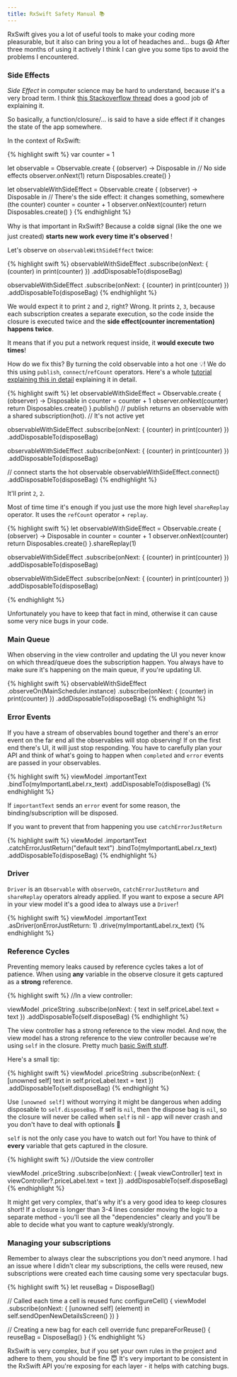 ```yaml
---
title: RxSwift Safety Manual 📚
---
```


RxSwift gives you a lot of useful tools to make your coding more pleasurable, but it also can bring you a lot of headaches and... bugs 😱 After three months of using it actively I think I can give you some tips to avoid the problems I encountered.

### Side Effects

*Side Effect* in computer science may be hard to understand, because it's a very broad term. I think [this Stackoverflow thread](http://softwareengineering.stackexchange.com/questions/40297/what-is-a-side-effect) does a good job of explaining it.

So basically, a function/closure/... is said to have a side effect if it changes the state of the app somewhere.

In the context of RxSwift:

{% highlight swift %}
var counter = 1

let observable = Observable<Int>.create { (observer) -> Disposable in
   // No side effects
   observer.onNext(1)
   return Disposables.create()
}

let observableWithSideEffect = Observable<Int>.create { (observer) -> Disposable in
   // There's the side effect: it changes something, somewhere (the counter)
   counter = counter + 1
   observer.onNext(counter)
   return Disposables.create()
}
{% endhighlight %}

Why is that important in RxSwift? Because a cold❄️ signal (like the one we just created) **starts new work every time it's observed** !

Let's observe on `observableWithSideEffect` twice:

{% highlight swift %}
 observableWithSideEffect
     .subscribe(onNext: { (counter) in
         print(counter)
     })
 .addDisposableTo(disposeBag)
 
 observableWithSideEffect
     .subscribe(onNext: { (counter) in
         print(counter)
     })
 .addDisposableTo(disposeBag)
{% endhighlight %}

We would expect it to print `2` and `2`, right? Wrong. It prints `2`, `3`, because each subscription creates a separate execution, so the code inside the closure is executed twice and the **side effect(counter incrementation) happens twice**.

It means that if you put a network request inside, it **would execute two times**!

How do we fix this? By turning the cold observable into a hot one 💡! We do this using `publish`, `connect`/`refCount` operators. Here's a whole [tutorial explaining this in detail](http://www.tailec.com/blog/understanding-publish-connect-refcount-share) explaining it in detail.

{% highlight swift %}
let observableWithSideEffect = Observable<Int>.create { (observer) -> Disposable in
 counter = counter + 1
 observer.onNext(counter)
 return Disposables.create()
}.publish()
// publish returns an observable with a shared subscription(hot).
// It's not active yet

observableWithSideEffect
 .subscribe(onNext: { (counter) in
     print(counter)
 })
.addDisposableTo(disposeBag)

observableWithSideEffect
 .subscribe(onNext: { (counter) in
     print(counter)
 })
.addDisposableTo(disposeBag)

// connect starts the hot observable
observableWithSideEffect.connect()
.addDisposableTo(disposeBag)
{% endhighlight %}

It'll print `2`, `2`.

Most of time time it's enough if you just use the more high level `shareReplay` operator. It uses the `refCount` operator + `replay`.

{% highlight swift %}
let observableWithSideEffect = Observable<Int>.create { (observer) -> Disposable in
 counter = counter + 1
 observer.onNext(counter)
 return Disposables.create()
}.shareReplay(1)

observableWithSideEffect
 .subscribe(onNext: { (counter) in
     print(counter)
 })
.addDisposableTo(disposeBag)

observableWithSideEffect
 .subscribe(onNext: { (counter) in
     print(counter)
 })
.addDisposableTo(disposeBag)

{% endhighlight %}

Unfortunately you have to keep that fact in mind, otherwise it can cause some very nice bugs in your code.

### Main Queue

When observing in the view controller and updating the UI you never know on which thread/queue does the  subscription happen. You always have to make sure it's happening on the main queue, if you're updating UI.

{% highlight swift %}
observableWithSideEffect
    .observeOn(MainScheduler.instance)
    .subscribe(onNext: { (counter) in
        print(counter)
    })
.addDisposableTo(disposeBag)
{% endhighlight %}

### Error Events

If you have a stream of observables bound together and there's an error event on the far end all the observables will stop observing! If on the first end there's UI, it will just stop responding. You have to carefully plan your API and think of what's going to happen when `completed` and `error` events are passed in your observables.

{% highlight swift %}
viewModel
.importantText
.bindTo(myImportantLabel.rx_text)
.addDisposableTo(disposeBag)
{% endhighlight %}

If `importantText` sends an `error` event for some reason, the binding/subscription will be disposed.

If you want to prevent that from happening you use `catchErrorJustReturn`

{% highlight swift %}
viewModel
.importantText
.catchErrorJustReturn("default text")
.bindTo(myImportantLabel.rx_text)
.addDisposableTo(disposeBag)
{% endhighlight %}

### Driver

`Driver` is an `Observable` with `observeOn`, `catchErrorJustReturn` and `shareReplay` operators already applied. If you want to expose a secure API in your view model it's a good idea to always use a `Driver`! 

{% highlight swift %}
viewModel
.importantText
.asDriver(onErrorJustReturn: 1)
.drive(myImportantLabel.rx_text)
{% endhighlight %}

### Reference Cycles

Preventing memory leaks caused by reference cycles takes a lot of patience. When using **any** variable in the observe closure it gets captured as a **strong** reference.

{% highlight swift %}
//In a view controller:

viewModel
	.priceString
    .subscribe(onNext: { text in
       self.priceLabel.text = text
    })
    .addDisposableTo(self.disposeBag)
{% endhighlight %}

The view controller has a strong reference to the view model. And now, the view model has a strong reference to the view controller because we're using `self` in the closure. Pretty much [basic Swift stuff](http://krakendev.io/blog/weak-and-unowned-references-in-swift).

Here's a small tip:

{% highlight swift %}
viewModel
	.priceString
    .subscribe(onNext: { [unowned self] text in
       self.priceLabel.text = text
    })
    .addDisposableTo(self.disposeBag)
{% endhighlight %}

Use `[unowned self]` without worrying it might be dangerous when adding disposable to `self.disposeBag`. If self is `nil`, then the dispose bag is `nil`, so the closure will never be called when `self` is nil - app will never crash and you don't have to deal with optionals 🤗

`self` is not the only case you have to watch out for! You have to think of **every** variable that gets captured in the closure. 

{% highlight swift %}
//Outside the view controller

viewModel
	.priceString
    .subscribe(onNext: { [weak viewController] text in
       viewController?.priceLabel.text = text
    })
    .addDisposableTo(self.disposeBag)
{% endhighlight %}

It might get very complex, that's why it's a very good idea to keep closures short! If a closure is longer than 3-4 lines consider moving the logic to a separate method - you'll see all the "dependencies" clearly and you'll be able to decide what you want to capture weakly/strongly.

### Managing your subscriptions

Remember to always clear the subscriptions you don't need anymore. I had an issue where I didn't clear my subscriptions, the cells were reused, new subscriptions were created each time causing some very spectacular bugs.

{% highlight swift %}
let reuseBag = DisposeBag()

// Called each time a cell is reused
func configureCell() {
  viewModel
  .subscribe(onNext: { [unowned self] (element) in
                self.sendOpenNewDetailsScreen()
            })
}


// Creating a new bag for each cell
override func prepareForReuse() {
  reuseBag = DisposeBag()
}
{% endhighlight %}


RxSwift is very complex, but if you set your own rules in the project and adhere to them, you should be fine 😇 It's very important to be consistent in the RxSwift API you're exposing for each layer - it helps with catching bugs.
